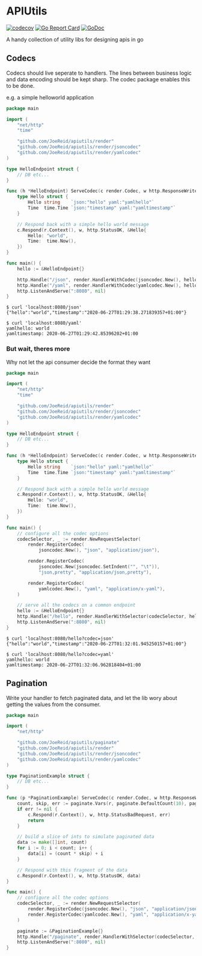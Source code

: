 <!-- WARNING THIS FILE IS AUTOGENERATED BY build_readme.sh DO NOT EDIT -->
APIUtils
========
[![codecov](https://codecov.io/gh/JoeReid/apiutils/branch/master/graph/badge.svg)](https://codecov.io/gh/JoeReid/apiutils)
[![Go Report Card](https://goreportcard.com/badge/github.com/JoeReid/apiutils)](https://goreportcard.com/report/github.com/JoeReid/apiutils)
[![GoDoc](https://godoc.org/github.com/JoeReid/apiutils?status.svg)](https://godoc.org/github.com/JoeReid/apiutils)

A handy collection of utility libs for designing apis in go

Codecs
------

Codecs should live seperate to handlers.
The lines between business logic and data encoding should be kept sharp.
The codec package enables this to be done.

e.g. a simple helloworld application

```go
package main

import (
	"net/http"
	"time"

	"github.com/JoeReid/apiutils/render"
	"github.com/JoeReid/apiutils/render/jsoncodec"
	"github.com/JoeReid/apiutils/render/yamlcodec"
)

type HelloEndpoint struct {
	// DB etc...
}

func (h *HelloEndpoint) ServeCodec(c render.Codec, w http.ResponseWriter, r *http.Request) {
	type Hello struct {
		Hello string    `json:"hello" yaml:"yamlhello"`
		Time  time.Time `json:"timestamp" yaml:"yamltimestamp"`
	}

	// Respond back with a simple hello world message
	c.Respond(r.Context(), w, http.StatusOK, &Hello{
		Hello: "world",
		Time:  time.Now(),
	})
}

func main() {
	hello := &HelloEndpoint{}

	http.Handle("/json", render.HandlerWithCodec(jsoncodec.New(), hello))
	http.Handle("/yaml", render.HandlerWithCodec(yamlcodec.New(), hello))
	http.ListenAndServe(":8080", nil)
}
```

```
$ curl 'localhost:8080/json'
{"hello":"world","timestamp":"2020-06-27T01:29:38.271839357+01:00"}

$ curl 'localhost:8080/yaml'
yamlhello: world
yamltimestamp: 2020-06-27T01:29:42.85396202+01:00
```


### But wait, theres more

Why not let the api consumer decide the format they want

```go
package main

import (
	"net/http"
	"time"

	"github.com/JoeReid/apiutils/render"
	"github.com/JoeReid/apiutils/render/jsoncodec"
	"github.com/JoeReid/apiutils/render/yamlcodec"
)

type HelloEndpoint struct {
	// DB etc...
}

func (h *HelloEndpoint) ServeCodec(c render.Codec, w http.ResponseWriter, r *http.Request) {
	type Hello struct {
		Hello string    `json:"hello" yaml:"yamlhello"`
		Time  time.Time `json:"timestamp" yaml:"yamltimestamp"`
	}

	// Respond back with a simple hello world message
	c.Respond(r.Context(), w, http.StatusOK, &Hello{
		Hello: "world",
		Time:  time.Now(),
	})
}

func main() {
	// configure all the codec options
	codecSelector, _ := render.NewRequestSelector(
		render.RegisterCodec(
			jsoncodec.New(), "json", "application/json"),

		render.RegisterCodec(
			jsoncodec.New(jsoncodec.SetIndent("", "\t")),
			"json,pretty", "application/json,pretty"),

		render.RegisterCodec(
			yamlcodec.New(), "yaml", "application/x-yaml"),
	)

	// serve all the codecs on a common endpoint
	hello := &HelloEndpoint{}
	http.Handle("/hello", render.HandlerWithSelector(codecSelector, hello))
	http.ListenAndServe(":8080", nil)
}
```

```
$ curl 'localhost:8080/hello?codec=json'
{"hello":"world","timestamp":"2020-06-27T01:32:01.945250157+01:00"}

$ curl 'localhost:8080/hello?codec=yaml'
yamlhello: world
yamltimestamp: 2020-06-27T01:32:06.962818404+01:00
```

Pagination
----------

Write your handler to fetch paginated data, and let the lib wory about
getting the values from the consumer.

```go
package main

import (
	"net/http"

	"github.com/JoeReid/apiutils/paginate"
	"github.com/JoeReid/apiutils/render"
	"github.com/JoeReid/apiutils/render/jsoncodec"
	"github.com/JoeReid/apiutils/render/yamlcodec"
)

type PaginationExample struct {
	// DB etc...
}

func (p *PaginationExample) ServeCodec(c render.Codec, w http.ResponseWriter, r *http.Request) {
	count, skip, err := paginate.Vars(r, paginate.DefaultCount(10), paginate.MaxCount(10))
	if err != nil {
		c.Respond(r.Context(), w, http.StatusBadRequest, err)
		return
	}

	// build a slice of ints to simulate paginated data
	data := make([]int, count)
	for i := 0; i < count; i++ {
		data[i] = (count * skip) + i
	}

	// Respond with this fragment of the data
	c.Respond(r.Context(), w, http.StatusOK, data)
}

func main() {
	// configure all the codec options
	codecSelector, _ := render.NewRequestSelector(
		render.RegisterCodec(jsoncodec.New(), "json", "application/json"),
		render.RegisterCodec(yamlcodec.New(), "yaml", "application/x-yaml"),
	)

	paginate := &PaginationExample{}
	http.Handle("/paginate", render.HandlerWithSelector(codecSelector, paginate))
	http.ListenAndServe(":8080", nil)
}
```
